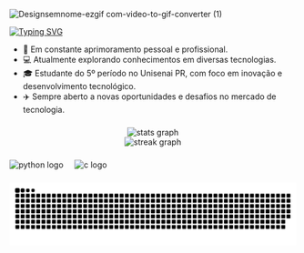 


![Designsemnome-ezgif com-video-to-gif-converter (1)](https://github.com/user-attachments/assets/dfd5b2bf-a505-44fb-9953-a90723591f85)


<a href="https://git.io/typing-svg"><img src="https://readme-typing-svg.demolab.com?font=Fira+Code&pause=1000&color=0F43F7&width=435&lines=Ol%C3%A1%2C+sou+o+Andriel;Estudante+de+engenharia+de+software!" alt="Typing SVG" /></a>




- 🔭 Em constante aprimoramento pessoal e profissional.
- 💻 Atualmente explorando conhecimentos em diversas tecnologias.
- 🎓 Estudante do 5º período no Unisenai PR, com foco em inovação e desenvolvimento tecnológico.
- ✈️ Sempre aberto a novas oportunidades e desafios no mercado de tecnologia.

###


<div align="center">
  <img src="https://github-readme-stats.vercel.app/api?username=AndrielMarafigo&hide_title=false&hide_rank=false&show_icons=true&include_all_commits=true&count_private=true&disable_animations=false&theme=codeSTACKr&locale=en&hide_border=false&order=1" height="200" alt="stats graph"  />
</div>

<div align="center">
  <img src="https://streak-stats.demolab.com?user=Andrielmarafigo&locale=en&mode=daily&theme=codeSTACKr&hide_border=false&border_radius=5&order=3" height="220" alt="streak graph"  />
</div>


###

<div align="left">
  <img src="https://cdn.jsdelivr.net/gh/devicons/devicon/icons/python/python-original.svg" height="40" alt="python logo"  />
  <img width="12" />
  <img src="https://cdn.jsdelivr.net/gh/devicons/devicon/icons/c/c-original.svg" height="40" alt="c logo"  />
</div>




###

<img src="https://raw.githubusercontent.com/AndrielMarafigo/AndrielMarafigo/output/snake.svg" alt="Snake animation" />
